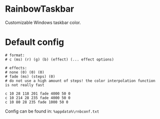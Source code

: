 # RainbowTaskbar
Customizable Windows taskbar color.

# Default config
```
# format:
# c (ms) (r) (g) (b) (effect) (... effect options)

# effects:
# none (0) (0) (0)
# fade (ms) (steps) (0)
# do not use a high amount of steps! the color interpolation function is not really fast

c 10 28 118 201 fade 4000 50 0
c 10 214 28 235 fade 4000 50 0
c 10 80 28 235 fade 1000 50 0
```
Config can be found in: `%appdata%\rnbconf.txt`
